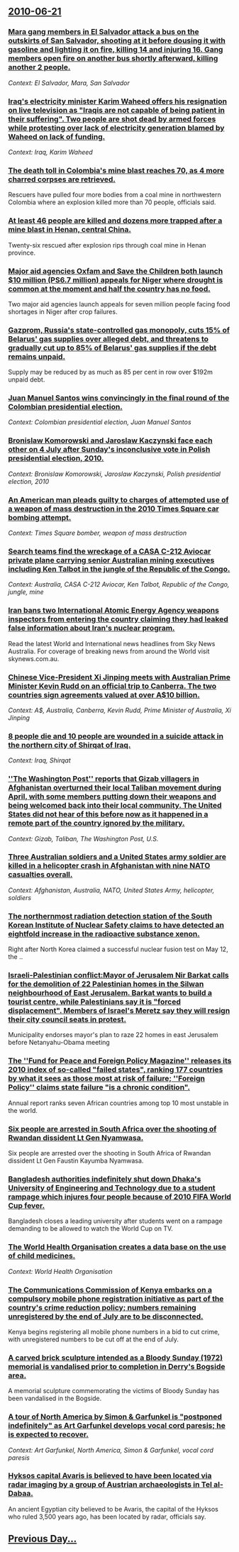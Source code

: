 ## [2010-06-21](/news/2010/06/21/index.md)

### [Mara gang members in El Salvador attack a bus on the outskirts of San Salvador, shooting at it before dousing it with gasoline and lighting it on fire, killing 14 and injuring 16. Gang members open fire on another bus shortly afterward, killing another 2 people. ](/news/2010/06/21/mara-gang-members-in-el-salvador-attack-a-bus-on-the-outskirts-of-san-salvador-shooting-at-it-before-dousing-it-with-gasoline-and-lighting.md)
_Context: El Salvador, Mara, San Salvador_

### [Iraq's electricity minister Karim Waheed offers his resignation on live television as "Iraqis are not capable of being patient in their suffering". Two people are shot dead by armed forces while protesting over lack of electricity generation blamed by Waheed on lack of funding. ](/news/2010/06/21/iraq-s-electricity-minister-karim-waheed-offers-his-resignation-on-live-television-as-iraqis-are-not-capable-of-being-patient-in-their-suff.md)
_Context: Iraq, Karim Waheed_

### [The death toll in Colombia's mine blast reaches 70, as 4 more charred corpses are retrieved. ](/news/2010/06/21/the-death-toll-in-colombia-s-mine-blast-reaches-70-as-4-more-charred-corpses-are-retrieved.md)
Rescuers have pulled four more bodies from a coal mine in northwestern Colombia where an explosion killed more than 70 people, officials said.

### [At least 46 people are killed and dozens more trapped after a mine blast in Henan, central China. ](/news/2010/06/21/at-least-46-people-are-killed-and-dozens-more-trapped-after-a-mine-blast-in-henan-central-china.md)
Twenty-six rescued after explosion rips through coal mine in Henan province.

### [Major aid agencies Oxfam and Save the Children both launch $10 million (PS6.7 million) appeals for Niger where drought is common at the moment and half the country has no food. ](/news/2010/06/21/major-aid-agencies-oxfam-and-save-the-children-both-launch-10-million-aps6-7-million-appeals-for-niger-where-drought-is-common-at-the-mome.md)
Two major aid agencies launch appeals for seven million people facing food shortages in Niger after crop failures.

### [Gazprom, Russia's state-controlled gas monopoly, cuts 15% of Belarus' gas supplies over alleged debt, and threatens to gradually cut up to 85% of Belarus' gas supplies if the debt remains unpaid. ](/news/2010/06/21/gazprom-russia-s-state-controlled-gas-monopoly-cuts-15-of-belarus-gas-supplies-over-alleged-debt-and-threatens-to-gradually-cut-up-to-8.md)
Supply may be reduced by as much as 85 per cent in row over $192m unpaid debt.

### [Juan Manuel Santos wins convincingly in the final round of the Colombian presidential election. ](/news/2010/06/21/juan-manuel-santos-wins-convincingly-in-the-final-round-of-the-colombian-presidential-election.md)
_Context: Colombian presidential election, Juan Manuel Santos_

### [Bronislaw Komorowski and Jaroslaw Kaczynski face each other on 4 July after Sunday's inconclusive vote in Polish presidential election, 2010. ](/news/2010/06/21/bronisaaw-komorowski-and-jarosaaw-kaczyaski-face-each-other-on-4-july-after-sunday-s-inconclusive-vote-in-polish-presidential-election-2.md)
_Context: Bronislaw Komorowski, Jaroslaw Kaczynski, Polish presidential election, 2010_

### [An American man pleads guilty to charges of attempted use of a weapon of mass destruction in the 2010 Times Square car bombing attempt. ](/news/2010/06/21/an-american-man-pleads-guilty-to-charges-of-attempted-use-of-a-weapon-of-mass-destruction-in-the-2010-times-square-car-bombing-attempt.md)
_Context: Times Square bomber, weapon of mass destruction_

### [Search teams find the wreckage of a CASA C-212 Aviocar private plane carrying senior Australian mining executives including Ken Talbot in the jungle of the Republic of the Congo. ](/news/2010/06/21/search-teams-find-the-wreckage-of-a-casa-c-212-aviocar-private-plane-carrying-senior-australian-mining-executives-including-ken-talbot-in-th.md)
_Context: Australia, CASA C-212 Aviocar, Ken Talbot, Republic of the Congo, jungle, mine_

### [Iran bans two International Atomic Energy Agency weapons inspectors from entering the country claiming they had leaked false information about Iran's nuclear program. ](/news/2010/06/21/iran-bans-two-international-atomic-energy-agency-weapons-inspectors-from-entering-the-country-claiming-they-had-leaked-false-information-abo.md)
Read the latest World and International news headlines from Sky News Australia. For coverage of breaking news from around the World visit skynews.com.au.

### [Chinese Vice-President Xi Jinping meets with Australian Prime Minister Kevin Rudd on an official trip to Canberra. The two countries sign agreements valued at over A$10 billion. ](/news/2010/06/21/chinese-vice-president-xi-jinping-meets-with-australian-prime-minister-kevin-rudd-on-an-official-trip-to-canberra-the-two-countries-sign-ag.md)
_Context: A$, Australia, Canberra, Kevin Rudd, Prime Minister of Australia, Xi Jinping_

### [8 people die and 10 people are wounded in a suicide attack in the northern city of Shirqat of Iraq. ](/news/2010/06/21/8-people-die-and-10-people-are-wounded-in-a-suicide-attack-in-the-northern-city-of-shirqat-of-iraq.md)
_Context: Iraq, Shirqat_

### [''The Washington Post'' reports that Gizab villagers in Afghanistan overturned their local Taliban movement during April, with some members putting down their weapons and being welcomed back into their local community. The United States did not hear of this before now as it happened in a remote part of the country ignored by the military. ](/news/2010/06/21/the-washington-post-reports-that-gizab-villagers-in-afghanistan-overturned-their-local-taliban-movement-during-april-with-some-members.md)
_Context: Gizab, Taliban, The Washington Post, U.S._

### [Three Australian soldiers and a United States army soldier are killed in a helicopter crash in Afghanistan with nine NATO casualties overall. ](/news/2010/06/21/three-australian-soldiers-and-a-united-states-army-soldier-are-killed-in-a-helicopter-crash-in-afghanistan-with-nine-nato-casualties-overall.md)
_Context: Afghanistan, Australia, NATO, United States Army, helicopter, soldiers_

### [The northernmost radiation detection station of the South Korean Institute of Nuclear Safety claims to have detected an eightfold increase in the radioactive substance xenon. ](/news/2010/06/21/the-northernmost-radiation-detection-station-of-the-south-korean-institute-of-nuclear-safety-claims-to-have-detected-an-eightfold-increase-i.md)
Right after North Korea claimed a successful nuclear fusion test on May 12, the ..

### [Israeli-Palestinian conflict:Mayor of Jerusalem Nir Barkat calls for the demolition of 22 Palestinian homes in the Silwan neighbourhood of East Jerusalem. Barkat wants to build a tourist centre, while Palestinians say it is "forced displacement". Members of Israel's Meretz say they will resign their city council seats in protest. ](/news/2010/06/21/israeliapalestinian-conflict-pmayor-of-jerusalem-nir-barkat-calls-for-the-demolition-of-22-palestinian-homes-in-the-silwan-neighbourhood-o.md)
Municipality endorses mayor&#39;s plan to raze 22 homes in east Jerusalem before Netanyahu-Obama meeting

### [The ''Fund for Peace and Foreign Policy Magazine'' releases its 2010 index of so-called "failed states", ranking 177 countries by what it sees as those most at risk of failure; ''Foreign Policy'' claims state failure "is a chronic condition". ](/news/2010/06/21/the-fund-for-peace-and-foreign-policy-magazine-releases-its-2010-index-of-so-called-failed-states-ranking-177-countries-by-what-it-se.md)
Annual report ranks seven African countries among top 10 most unstable in the world.

### [Six people are arrested in South Africa over the shooting of Rwandan dissident Lt Gen Nyamwasa. ](/news/2010/06/21/six-people-are-arrested-in-south-africa-over-the-shooting-of-rwandan-dissident-lt-gen-nyamwasa.md)
Six people are arrested over the shooting in South Africa of Rwandan dissident Lt Gen Faustin Kayumba Nyamwasa.

### [Bangladesh authorities indefinitely shut down Dhaka's University of Engineering and Technology due to a student rampage which injures four people because of 2010 FIFA World Cup fever. ](/news/2010/06/21/bangladesh-authorities-indefinitely-shut-down-dhaka-s-university-of-engineering-and-technology-due-to-a-student-rampage-which-injures-four-p.md)
Bangladesh closes a leading university after students went on a rampage demanding to be allowed to watch the World Cup on TV.

### [The World Health Organisation creates a data base on the use of child medicines. ](/news/2010/06/21/the-world-health-organisation-creates-a-data-base-on-the-use-of-child-medicines.md)
_Context: World Health Organisation_

### [The Communications Commission of Kenya embarks on a compulsory mobile phone registration initiative as part of the country's crime reduction policy; numbers remaining unregistered by the end of July are to be disconnected. ](/news/2010/06/21/the-communications-commission-of-kenya-embarks-on-a-compulsory-mobile-phone-registration-initiative-as-part-of-the-country-s-crime-reduction.md)
Kenya begins registering all mobile phone numbers in a bid to cut crime, with unregistered numbers to be cut off at the end of July.

### [A carved brick sculpture intended as a Bloody Sunday (1972) memorial is vandalised prior to completion in Derry's Bogside area. ](/news/2010/06/21/a-carved-brick-sculpture-intended-as-a-bloody-sunday-1972-memorial-is-vandalised-prior-to-completion-in-derry-s-bogside-area.md)
A memorial sculpture commemorating the victims of Bloody Sunday has been vandalised in the Bogside.

### [A tour of North America by Simon & Garfunkel is "postponed indefinitely" as Art Garfunkel develops vocal cord paresis; he is expected to recover. ](/news/2010/06/21/a-tour-of-north-america-by-simon-garfunkel-is-postponed-indefinitely-as-art-garfunkel-develops-vocal-cord-paresis-he-is-expected-to-rec.md)
_Context: Art Garfunkel, North America, Simon & Garfunkel, vocal cord paresis_

### [Hyksos capital Avaris is believed to have been located via radar imaging by a group of Austrian archaeologists in Tel al-Dabaa. ](/news/2010/06/21/hyksos-capital-avaris-is-believed-to-have-been-located-via-radar-imaging-by-a-group-of-austrian-archaeologists-in-tel-al-dabaa.md)
An ancient Egyptian city believed to be Avaris, the capital of the Hyksos who ruled 3,500 years ago, has been located by radar, officials say.

## [Previous Day...](/news/2010/06/20/index.md)

